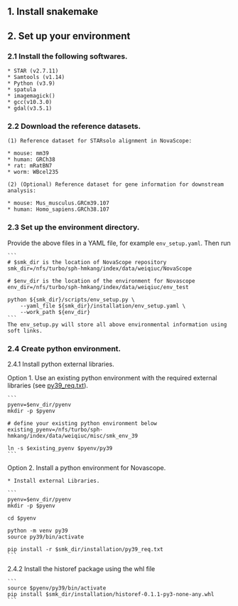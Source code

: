 ## 1. Install snakemake 

## 2. Set up your environment

### 2.1 Install the following softwares.	
	* STAR (v2.7.11)
	* Samtools (v1.14)
	* Python (v3.9)
	* spatula
	* imagemagick()
	* gcc(v10.3.0) 
	* gdal(v3.5.1)
		
### 2.2 Download the reference datasets.
	
	(1) Reference dataset for STARsolo alignment in NovaScope:

	* mouse: mm39
	* human: GRCh38
	* rat: mRatBN7
	* worm: WBcel235

	(2) (Optional) Reference dataset for gene information for downstream analysis:
	 
	* mouse: Mus_musculus.GRCm39.107
	* human: Homo_sapiens.GRCh38.107

	
### 2.3 Set up the environment directory.

Provide the above files in a YAML file, for example `env_setup.yaml`. Then run 

	```	
	# $smk_dir is the location of NovaScope repository
	smk_dir=/nfs/turbo/sph-hmkang/index/data/weiqiuc/NovaScope

	# $env_dir is the location of the environment for Novascope
	env_dir=/nfs/turbo/sph-hmkang/index/data/weiqiuc/env_test

	python ${smk_dir}/scripts/env_setup.py \
		--yaml_file ${smk_dir}/installation/env_setup.yaml \
		--work_path ${env_dir} 
	``` 
	The env_setup.py will store all above environmental information using soft links.


### 2.4 Create python environment. 

2.4.1 Install python external libraries.

Option 1. Use an existing python environment with the required external libraries (see [py39_req.txt](py39_req.txt)).

	```
	pyenv=$env_dir/pyenv
	mkdir -p $pyenv
	
	# define your existing python environment below
	existing_pyenv=/nfs/turbo/sph-hmkang/index/data/weiqiuc/misc/smk_env_39
	
	ln -s $existing_pyenv $pyenv/py39
	```

Option 2. Install a python environment for Novascope.
		
	* Install external Libraries.

	```
	pyenv=$env_dir/pyenv
	mkdir -p $pyenv

	cd $pyenv

	python -m venv py39
	source py39/bin/activate
	
	pip install -r $smk_dir/installation/py39_req.txt
	```

2.4.2 Install the historef package using the whl file

    ```
	source $pyenv/py39/bin/activate
	pip install $smk_dir/installation/historef-0.1.1-py3-none-any.whl
	```
